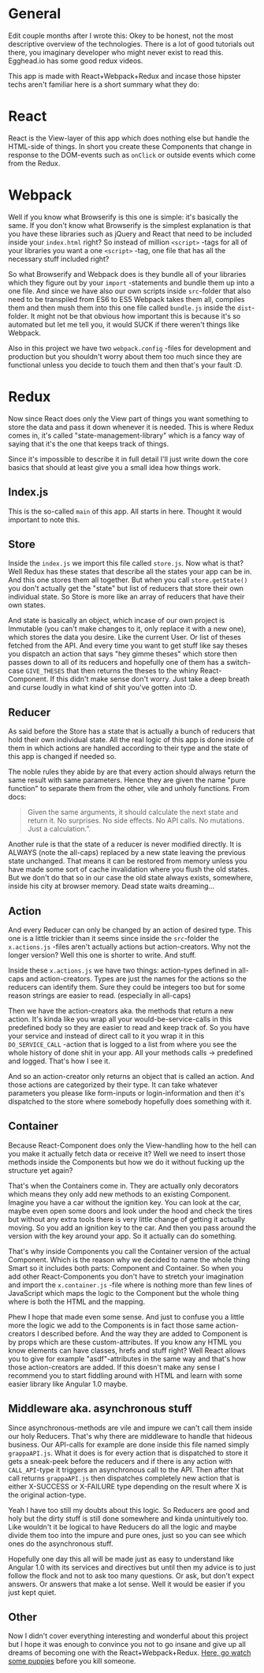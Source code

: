 # General

Edit couple months after I wrote this:
Okey to be honest, not the most descriptive overview of the technologies. There is a lot of good tutorials out there, you imaginary developer who might never exist to read this. Egghead.io has some good redux videos.

This app is made with React+Webpack+Redux and incase those hipster techs aren't familiar here is a short summary what they do:

# React

React is the View-layer of this app which does nothing else but handle the HTML-side of things. In short you create these Components that change in response to the DOM-events such as ```onClick``` or outside events which come from the Redux.

# Webpack

Well if you know what Browserify is this one is simple: it's basically the same. If you don't know what Browserify is the simplest explanation is that you have these libraries such as jQuery and React that need to be included inside your ```index.html``` right? So instead of million ```<script>``` -tags for all of your libraries you want a one ```<script>``` -tag, one file that has all the necessary stuff included right?

So what Browserify and Webpack does is they bundle all of your libraries which they figure out by your ```import``` -statements and bundle them up into a one file. And since we have also our own scripts inside ```src```-folder that also need to be transpiled from ES6 to ES5 Webpack takes them all, compiles them and then mush them into this one file called ```bundle.js``` inside the ```dist```-folder. It might not be that obvious how important this is because it's so automated but let me tell you, it would SUCK if there weren't things like Webpack.

Also in this project we have two ```webpack.config``` -files for development and production but you shouldn't worry about them too much since they are functional unless you decide to touch them and then that's your fault :D.

# Redux

Now since React does only the View part of things you want something to store the data and pass it down whenever it is needed. This is where Redux comes in, it's called "state-management-library" which is a fancy way of saying that it's the one that keeps track of things.

Since it's impossible to describe it in full detail I'll just write down the core basics that should at least give you a small idea how things work.

## Index.js

This is the so-called ```main``` of this app. All starts in here. Thought it would important to note this.

## Store

Inside the ```index.js``` we import this file called ```store.js```. Now what is that? Well Redux has these states that describe all the states your app can be in. And this one stores them all together. But when you call ```store.getState()``` you don't actually get the "state" but list of reducers that store their own individual state. So Store is more like an array of reducers that have their own states.

And state is basically an object, which incase of our own project is Immutable (you can't make changes to it, only replace it with a new one), which stores the data you desire. Like the current User. Or list of theses fetched from the API. And every time you want to get stuff like say theses you dispatch an action that says "hey gimme theses" which store then passes down to all of its reducers and hopefully one of them has a switch-case ```GIVE_THESES``` that then returns the theses to the whiny React-Component. If this didn't make sense don't worry. Just take a deep breath and curse loudly in what kind of shit you've gotten into :D.

## Reducer

As said before the Store has a state that is actually a bunch of reducers that hold their own individual state. All the real logic of this app is done inside of them in which actions are handled according to their type and the state of this app is changed if needed so.

The noble rules they abide by are that every action should always return the same result with same parameters. Hence they are given the name "pure function" to separate them from the other, vile and unholy functions. From docs:

> Given the same arguments, it should calculate the next state and return it. No surprises. No side effects. No API calls. No mutations. Just a calculation.”.

Another rule is that the state of a reducer is never modified directly. It is ALWAYS (note the all-caps) replaced by a new state leaving the previous state unchanged. That means it can be restored from memory unless you have made some sort of cache invalidation where you flush the old states. But we don't do that so in our case the old state always exists, somewhere, inside his city at browser memory. Dead state waits dreaming...

## Action

And every Reducer can only be changed by an action of desired type. This one is a little trickier than it seems since inside the ```src```-folder the ```x.actions.js``` -files aren't actually actions but action-creators. Why not the longer version? Well this one is shorter to write. And stuff.

Inside these ```x.actions.js``` we have two things: action-types defined in all-caps and action-creators. Types are just the names for the actions so the reducers can identify them. Sure they could be integers too but for some reason strings are easier to read. (especially in all-caps)

Then we have the action-creators aka. the methods that return a new action. It's kinda like you wrap all your would-be-service-calls in this predefined body so they are easier to read and keep track of. So you have your service and instead of direct call to it you wrap it in this ```DO_SERVICE_CALL``` -action that is logged to a list from where you see the whole history of done shit in your app. All your methods calls -> predefined and logged. That's how I see it.

And so an action-creator only returns an object that is called an action. And those actions are categorized by their type. It can take whatever parameters you please like form-inputs or login-information and then it's dispatched to the store where somebody hopefully does something with it.

## Container

Because React-Component does only the View-handling how to the hell can you make it actually fetch data or receive it? Well we need to insert those methods inside the Components but how we do it without fucking up the structure yet again?

That's when the Containers come in. They are actually only decorators which means they only add new methods to an existing Component. Imagine you have a car without the ignition key. You can look at the car, maybe even open some doors and look under the hood and check the tires but without any extra tools there is very little change of getting it actually moving. So you add an ignition key to the car. And then you pass around the version with the key around your app. So it actually can do something.

That's why inside Components you call the Container version of the actual Component. Which is the reason why we decided to name the whole thing Smart so it includes both parts: Component and Container. So when you add other React-Components you don't have to stretch your imagination and import the ```x.container.js``` -file where is nothing more than few lines of JavaScript which maps the logic to the Component but the whole thing where is both the HTML and the mapping.

Phew I hope that made even some sense. And just to confuse you a little more the logic we add to the Components is in fact those same action-creators I described before. And the way they are added to Component is by props which are these custom-attributes. If you know any HTML you know elements can have classes, hrefs and stuff right? Well React allows you to give for example "asdf"-attributes in the same way and that's how those action-creators are added. If this doesn't make any sense I recommend you to start fiddling around with HTML and learn with some easier library like Angular 1.0 maybe.

## Middleware aka. asynchronous stuff

Since asynchronous-methods are vile and impure we can't call them inside our holy Reducers. That's why there are middleware to handle that hideous business. Our API-calls for example are done inside this file named simply ```grappaAPI.js```. What it does is for every action that is dispatched to store it gets a sneak-peek before the reducers and if there is any action with ```CALL_API```-type it triggers an asynchronous call to the API. Then after that call returns ```grappaAPI.js``` then dispatches completely new action that is either X-SUCCESS or X-FAILURE type depending on the result where X is the original action-type.

Yeah I have too still my doubts about this logic. So Reducers are good and holy but the dirty stuff is still done somewhere and kinda unintuitively too. Like wouldn't it be logical to have Reducers do all the logic and maybe divide them too into the impure and pure ones, just so you can see which ones do the asynchronous stuff.

Hopefully one day this all will be made just as easy to understand like Angular 1.0 with its services and directives but until then my advice is to just follow the flock and not to ask too many questions. Or ask, but don't expect answers. Or answers that make a lot sense. Well it would be easier if you just kept quiet.

## Other

Now I didn't cover everything interesting and wonderful about this project but I hope it was enough to convince you not to go insane and give up all dreams of becoming one with the React+Webpack+Redux. [Here, go watch some puppies](https://www.youtube.com/results?search_query=puppies&page=&utm_source=opensearch) before you kill someone.
